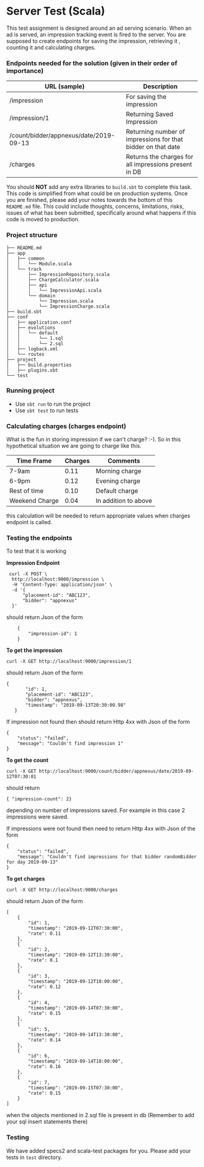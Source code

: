 # Server Test (Scala)


This test assignment is designed around an ad serving scenario.
When an ad is served, an impression tracking event is fired to the server.
You are supposed to create endpoints for saving the impression, retrieving it , counting it and calculating charges.

### Endpoints needed for the solution (given in their order of importance)

|  URL  (sample)                          | Description                                                  |
| --------------------------------------- | ------------------------------------------------------------ |
| /impression                             | For saving the impression                                    |
| /impression/1                           | Returning Saved Impression                                   |
| /count/bidder/appnexus/date/2019-09-13  | Returning number of impressions for that bidder on that date |
| /charges                                | Returns the charges for all impressions  present in DB       |


You should **NOT** add any extra libraries to ```build.sbt``` to complete this task.
This code is simplified from what could be on production systems.
Once you are finished, please add your notes towards the bottom of this ```README.md``` file.
This could include thoughts, concerns, limitations, risks, issues of what has been submitted, specifically
around what happens if this code is moved to production.

### Project structure
```
├── README.md
├── app
│   ├── common
│   │   └── Module.scala
│   └── track
│       ├── ImpressionRepository.scala
│       ├── ChargeCalculator.scala
│       ├── api
│       │   └── ImpressionApi.scala
│       └── domain
│           └── Impression.scala
│           └── ImpressionCharge.scala
├── build.sbt
├── conf
│   ├── application.conf
│   ├── evolutions
│   │   └── default
│   │       └── 1.sql
│   │       └── 2.sql
│   ├── logback.xml
│   └── routes
├── project
│   ├── build.properties
│   ├── plugins.sbt
└── test

```

### Running project

* Use `sbt run` to run the project
* Use `sbt test` to run tests

### Calculating charges (charges endpoint)

What is the fun in storing impression if we can't charge? :-). So in this hypothetical situation we are going to charge like this. 

| Time Frame     | Charges | Comments             |
| -------------- | ------- | ---------------------|
| 7-9am          | 0.11    | Morning charge       |
| 6-9pm          | 0.12    | Evening charge       |
| Rest of time   | 0.10    | Default charge       |
| Weekend Charge | 0.04    | In addition to above |

this calculation will be needed to return appropriate values when charges endpoint is called. 

### Testing the endpoints

To test that it is working

**Impression Endpoint**

``` 
 curl -X POST \
  http://localhost:9000/impression \
  -H 'Content-Type: application/json' \
  -d '{
      "placement-id": "ABC123",
      "bidder": "appnexus"
  }'
``` 

should return Json of the form

``` 
    {
        "impression-id": 1
    }
```

**To get the impression**

```
curl -X GET http://localhost:9000/impression/1 
```

should return Json of the form

```
{
       "id": 1,
       "placement-id": "ABC123",
       "bidder": "appnexus",
       "timestamp": "2019-09-13T20:30:00.98"
   }
```

If impression not found then should return
Http 4xx with  Json of the form
```
{
    "status": "failed",
    "message": "Couldn't find impression 1"
} 
```

**To get the count**

```
curl -X GET http://localhost:9000/count/bidder/appnexus/date/2019-09-12T07:30:01
```

should return
```
{ "impression-count": 2}
```
depending on number of impressions saved. For example in this case 2 impressions were saved. 

If impressions were not found then need to return 
Http 4xx with  Json of the form
```
{
    "status": "failed",
    "message": "Couldn't find impressions for that bidder randomBidder for day 2019-09-13"
}
```

**To get charges**

``` 
curl -X GET http://localhost:9000/charges 
```
should  return Json of the form
```
[
    {
        "id": 1,
        "timestamp": "2019-09-12T07:30:00",
        "rate": 0.11
    },
    {
        "id": 2,
        "timestamp": "2019-09-12T13:30:00",
        "rate": 0.1
    },
    {
        "id": 3,
        "timestamp": "2019-09-12T18:00:00",
        "rate": 0.12
    },
    {
        "id": 4,
        "timestamp": "2019-09-14T07:30:00",
        "rate": 0.15
    },
    {
        "id": 5,
        "timestamp": "2019-09-14T13:30:00",
        "rate": 0.14
    },
    {
        "id": 6,
        "timestamp": "2019-09-14T18:00:00",
        "rate": 0.16
    },
    {
        "id": 7,
        "timestamp": "2019-09-15T07:30:00",
        "rate": 0.15
    }
]
```
when the objects mentioned in 2.sql file is present in db (Remember to add your sql insert statements there)

### Testing

We have added  specs2 and scala-test packages for you. Please add your tests in ```test``` directory.